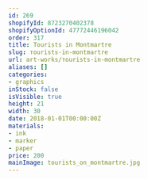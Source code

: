 ```yaml
---
id: 269
shopifyId: 8723270402378
shopifyOptionId: 47772446196042
order: 317
title: Тourists in Montmartre
slug: тourists-in-montmartre
url: art-works/тourists-in-montmartre
aliases: []
categories:
- graphics
inStock: false
isVisible: true
height: 21
width: 30
date: 2018-01-01T00:00:00Z
materials:
- ink
- marker
- paper
price: 200
mainImage: tourists_on_montmartre.jpg
---
```

